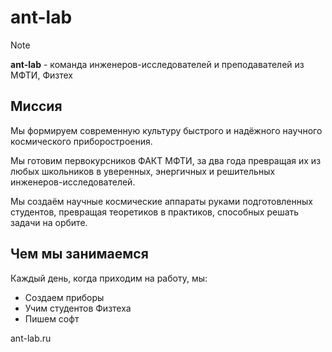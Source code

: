# ant-lab

> [!NOTE]
> **ant-lab** - команда инженеров-исследователей и преподавателей из МФТИ, Физтех

## Миссия

Мы формируем современную культуру быстрого и надёжного научного космического приборостроения.

Мы готовим первокурсников ФАКТ МФТИ, за два года превращая их из любых школьников в уверенных, энергичных и решительных инженеров-исследователей.

Мы создаём научные космические аппараты руками подготовленных студентов, превращая теоретиков в практиков, способных решать задачи на орбите.

## Чем мы занимаемся

Каждый день, когда приходим на работу, мы:

- Создаем приборы
- Учим студентов Физтеха
- Пишем софт

ant-lab.ru
